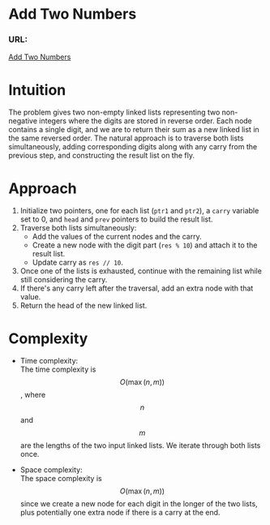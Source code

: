 # Add Two Numbers

### URL:
[Add Two Numbers](https://leetcode.com/problems/add-two-numbers/description/)

# Intuition
The problem gives two non-empty linked lists representing two non-negative integers where the digits are stored in reverse order. Each node contains a single digit, and we are to return their sum as a new linked list in the same reversed order. The natural approach is to traverse both lists simultaneously, adding corresponding digits along with any carry from the previous step, and constructing the result list on the fly.

# Approach
1. Initialize two pointers, one for each list (`ptr1` and `ptr2`), a `carry` variable set to 0, and `head` and `prev` pointers to build the result list.
2. Traverse both lists simultaneously:
   - Add the values of the current nodes and the carry.
   - Create a new node with the digit part (`res % 10`) and attach it to the result list.
   - Update carry as `res // 10`.
3. Once one of the lists is exhausted, continue with the remaining list while still considering the carry.
4. If there's any carry left after the traversal, add an extra node with that value.
5. Return the head of the new linked list.

# Complexity
- Time complexity:  
  The time complexity is $$O(\max(n, m))$$, where $$n$$ and $$m$$ are the lengths of the two input linked lists. We iterate through both lists once.

- Space complexity:  
  The space complexity is $$O(\max(n, m))$$ since we create a new node for each digit in the longer of the two lists, plus potentially one extra node if there is a carry at the end.
